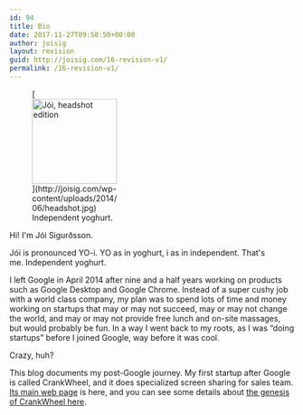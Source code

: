 ```yaml
---
id: 94
title: Bio
date: 2017-11-27T09:58:50+00:00
author: joisig
layout: revision
guid: http://joisig.com/16-revision-v1/
permalink: /16-revision-v1/
---
```

<figure id="attachment_7" aria-describedby="caption-attachment-7" style="width: 150px" class="wp-caption alignright">[<img class="wp-image-7 size-thumbnail" src="http://joisig.com/wp-content/uploads/2014/06/headshot-150x150.jpg" alt="Jói, headshot edition" width="150" height="150" srcset="http://joisig.com/wp-content/uploads/2014/06/headshot-150x150.jpg 150w, http://joisig.com/wp-content/uploads/2014/06/headshot-300x300.jpg 300w, http://joisig.com/wp-content/uploads/2014/06/headshot.jpg 323w" sizes="(max-width: 150px) 100vw, 150px" />](http://joisig.com/wp-content/uploads/2014/06/headshot.jpg)<figcaption id="caption-attachment-7" class="wp-caption-text">Independent yoghurt.</figcaption></figure>

Hi! I'm Jói Sigurðsson.

Jói is pronounced YO-i. YO as in yoghurt, i as in independent. That's me. Independent yoghurt.

I left Google in April 2014 after nine and a half years working on products such as Google Desktop and Google Chrome. Instead of a super cushy job with a world class company, my plan was to spend lots of time and money working on startups that may or may not succeed, may or may not change the world, and may or may not provide free lunch and on-site massages, but would probably be fun. In a way I went back to my roots, as I was &#8220;doing startups&#8221; before I joined Google, way before it was cool.

Crazy, huh?

This blog documents my post-Google journey. My first startup after Google is called CrankWheel, and it does specialized screen sharing for sales team. [Its main web page](http://crankwheel.com/) is here, and you can see some details about [the genesis of CrankWheel here](http://joisig.com/?p=28 "Introducing CrankWheel").